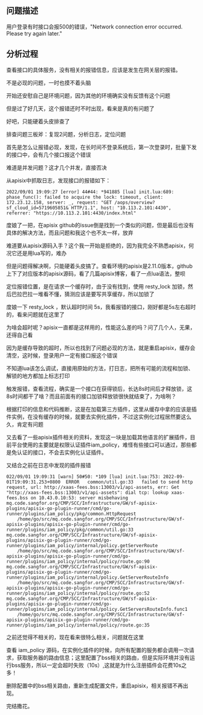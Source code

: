 ## 问题描述
用户登录有时接口会报500的错误，"Network connection error occurred. Please try again later."

## 分析过程
查看接口的具体服务，没有相关的报错信息，应该是发生在网关层的报错。

不是必现的问题，一时也摸不着头脑

开始还安慰自己是环境问题，因为其他的环境确实没有反馈有这个问题

但是过了好几天，这个报错还时不时出现，看来是真的有问题了

好吧，只能硬着头皮排查了

排查问题三板斧：复现2问题，分析日志，定位问题

首先是怎么让报错必现，发现，在长时间不登录系统后，第一次登录时，批量下发的接口中，会有几个接口报这个错误

难道是并发问题？这才几个并发，直接否决

从apisix中抓取日志，发现接口的报错如下：
```
2022/09/01 19:09:27 [error] 44#44: *941885 [lua] init.lua:689: phase_func(): failed to acquire the lock: timeout, client: 172.23.12.158, server: _, request: "GET /aops/overview?sf_cloud_id=5719605851& HTTP/1.1", host: "10.113.2.101:4430", referrer: "https://10.113.2.101:4430/index.html" 
```
度娘了一把，在apisix github的issue倒是找到一个类似的问题，但是最后也没有具体的解决方法，而且问题和我这个也不太一样，放弃

难道要从apisix源码入手？这个我一开始是拒绝的，因为我完全不熟悉apisix，何况它还是用lua写的，难办

但是问题得解决啊，只能硬着头皮搞了。查看环境的apisix是2.11.0版本，github上下了对应版本的apisix源码，看了几篇apisix博客，看了一点lua语法，整呗

定位报错位置，是在请求一个缓存时，由于没有找到，使用 resty_lock 加锁，然后巴拉巴拉一堆看不懂，猜测应该是要写共享缓存，所以加锁了

度娘一下 resty_lock ，默认超时时间 5s，我看报错的接口，刚好都是5s左右超时的，看来问题就在这里了

为啥会超时呢？apisix一直都是这样用的，性能这么差的吗？问了几个人，无果，还得自己看

因为是缓存导致的超时，所以也找到了问题必现的方法，就是重启apisix，缓存会清空，这时候，登录用户一定有接口报这个错误

不知道lua该怎么调试，直接用原始的方法，打日志，把所有可能的流程和加锁、解锁的地方都加上标志打印 

触发报错，查看流程，确实是一个接口在获得锁后，长达8s时间后才释放锁，这8s时间都干了啥？而且前面有的接口加锁释放锁很快就结束了，为啥咧？

根据打印的信息和代码推断，这是在加载第三方插件，这里从缓存中拿的应该是插件实例，在没有缓存的时候，就要去实例化插件，不过这实例化过程居然要这么久，肯定有问题

又去看了一些apisix插件相关的资料，发现这一块是加载其他语言的扩展插件，目前平台使用的主要就是权限认证插件iam_policy，难怪有些接口可以通过，那些都是免认证的接口，不会去实例化认证插件。

又结合之前在日志中发现的插件报错
```
022/09/01 19:09:31 [warn] 50#50: *109 [lua] init.lua:753: 2022-09-01T19:09:31.253+0800	ERROR	common/util.go:33	failed to send http request, url: http://xaas-fees.bss:13003/v1/api-assets, err: Get "http://xaas-fees.bss:13003/v1/api-assets": dial tcp: lookup xaas-fees.bss on 10.43.0.10:53: server misbehaving 
mq.code.sangfor.org/CMP/SCC/Infrastructure/GW/sf-apisix-plugins/apisix-go-plugin-runner/cmd/go-runner/plugins/iam_policy/pkg/common.HttpRequest 
	/home/go/src/mq.code.sangfor.org/CMP/SCC/Infrastructure/GW/sf-apisix-plugins/apisix-go-plugin-runner/cmd/go-runner/plugins/iam_policy/pkg/common/util.go:33 
mq.code.sangfor.org/CMP/SCC/Infrastructure/GW/sf-apisix-plugins/apisix-go-plugin-runner/cmd/go-runner/plugins/iam_policy/internal/policy.getServerRoute 
	/home/go/src/mq.code.sangfor.org/CMP/SCC/Infrastructure/GW/sf-apisix-plugins/apisix-go-plugin-runner/cmd/go-runner/plugins/iam_policy/internal/policy/route.go:90 
mq.code.sangfor.org/CMP/SCC/Infrastructure/GW/sf-apisix-plugins/apisix-go-plugin-runner/cmd/go-runner/plugins/iam_policy/internal/policy.GetServerRouteInfo 
	/home/go/src/mq.code.sangfor.org/CMP/SCC/Infrastructure/GW/sf-apisix-plugins/apisix-go-plugin-runner/cmd/go-runner/plugins/iam_policy/internal/policy/route.go:52 
mq.code.sangfor.org/CMP/SCC/Infrastructure/GW/sf-apisix-plugins/apisix-go-plugin-runner/cmd/go-runner/plugins/iam_policy/internal/policy.GetServersRouteInfo.func1 
	/home/go/src/mq.code.sangfor.org/CMP/SCC/Infrastructure/GW/sf-apisix-plugins/apisix-go-plugin-runner/cmd/go-runner/plugins/iam_policy/internal/policy/route.go:35 
```
之前还觉得不相关的，现在看来很特么相关，问题就在这里

查看 iam_policy 源码，在实例化插件的时候，向所有配置的服务都会调用一次请求，获取服务器的路由信息；这里配置了bss相关的路由，但是实际环境并没有运行bss服务，所以一定会超时失败（10s）,这就是为什么注册插件会花费10s之多！

删除配置中的bss相关路由，重新生成配置文件，重启apisix，相关报错不再出现。

完结撒花。
